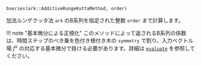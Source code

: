 ```
bseries(ark::AdditiveRungeKuttaMethod, order)
```

加法ルンゲクッタ法 `ark` のB系列を指定された整数 `order` まで計算します。

!!! note "基本微分による正規化"
    このメソッドによって返されるB系列の係数は、時間ステップのべき乗を色付き根付き木の `symmetry` で割り、入力ベクトル場 $f^\nu$ の対応する基本微分で掛ける必要があります。詳細は [`evaluate`](@ref) を参照してください。

